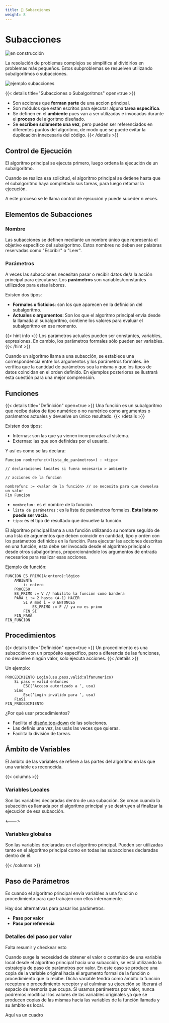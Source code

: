 ```yaml
---
title: 🚧 Subacciones
weight: 8
---
```


# Subacciones

![en construcción](/aed-docs/under-construction.jpg)

La resolución de problemas complejos se simplifica al dividirlos en problemas más pequeños. Estos subproblemas se resuelven utilizando subalgoritmos o subacciones.

![ejemplo subacciones](/aed-docs/images/subacciones-intro.png)

{{< details title="Subacciones o Subalgoritmos" open=true >}}
- Son acciones que **forman parte** de una accion principal.
- Son módulos que están escritos para ejecutar alguna **tarea específica**.
- Se definen en el **ambiente** pues van a ser utilizadas e invocadas durante el
**proceso** del algoritmo diseñado.
- Se **escriben solamente una vez**, pero pueden ser referenciados en
diferentes puntos del algoritmo, de modo que se puede evitar la
duplicación innecesaria del código.
{{< /details >}}

## Control de Ejecución

El algoritmo principal se ejecuta primero, luego ordena la ejecución de un subalgoritmo.

Cuando se realiza esa solicitud, el algoritmo principal se detiene hasta que el subalgoritmo haya completado sus tareas, para luego retomar la ejecución.

A este proceso se le llama control de ejecución y puede suceder n veces.

## Elementos de Subacciones

### Nombre

Las subacciones se definen mediante un nombre único que representa el objetivo específico del subalgoritmo. Estos nombres no deben ser palabras reservadas como "Escribir" o "Leer".

### Parámetros

A veces las subacciones necesitan pasar o recibir datos de/a la acción principal para ejecutarse. Los **parámetros** son variables/constantes utilizados para estas labores.

Existen dos tipos:

- **Formales o ficticios**: son los que aparecen en la definición del subalgoritmo.
- **Actuales o argumentos**: Son los que el algorítmo principal envía desde la llamada al subalgoritmo, contiene los valores para evaluar el subalgoritmo en ese momento.

{{< hint info >}}
Los parámetros actuales pueden ser constantes, variables, expresiones. En
cambio, los parámetros formales sólo pueden ser variables.
{{< /hint >}}

Cuando un algoritmo llama a una subacción, se establece una correspondencia entre los argumentos y los parámetros formales. Se verifica que la cantidad de parámetros sea la misma y que los tipos de datos coincidan en el orden definido. En ejemplos posteriores se ilustrará esta cuestión para una mejor comprensión.

## Funciones

{{< details title="Definición" open=true >}}
Una función es un subalgoritmo que recibe datos de tipo numérico o no numérico como argumentos o parámetros actuales y devuelve un único resultado.
{{< /details >}}

Existen dos tipos:
- Internas: son las que ya vienen incorporadas al sistema.
- Externas: las que son definidas por el usuario.

Y así es como se las declara:

```
Funcion nombrefunc(<lista_de_parámetros>) : <tipo>

// declaraciones locales si fuera necesario > ambiente

// acciones de la funcion

nombrefunc := <valor de la función> // se necesita para que devuelva un valor
Fin Funcion
```

- `nombrefun` : es el nombre de la función.
- `lista de parámetros` : es la lista de parámetros formales. **Esta lista no puede ser vacía**.
- `tipo`: es el tipo de resultado que devuelve la función.

El algoritmo principal llama a una función utilizando su nombre seguido de una lista de argumentos que deben coincidir en cantidad, tipo y orden con los parámetros definidos en la función. Para ejecutar las acciones descritas en una función, esta debe ser invocada desde el algoritmo principal o desde otros subalgoritmos, proporcionándole los argumentos de entrada necesarios para realizar esas acciones.

Ejemplo de función:

```
FUNCION ES_PRIMO(A:entero):lógico
    AMBIENTE
        i: entero
    PROCESO
    ES_PRIMO := V // habilito la función como bandera
    PARA i := 2 hasta (A-1) HACER
        SI A mod i = 0 ENTONCES
            ES_PRIMO := F // ya no es primo
        FIN_SI
    FIN_PARA
FIN_FUNCION
```

## Procedimientos

{{< details title="Definición" open=true >}}
Un procedimiento es una subacción con un propósito específico, pero a diferencia de las funciones, no devuelve ningún valor, solo ejecuta acciones.
{{< /details >}}

Un ejemplo:

```
PROCEDIMIENTO Login(usu,pass,valid:alfanumerico)
    Si pass = valid entonces
        ESC(‘Acceso autorizado a ‘, usu)
    Sino
        Esc(‘Login inválido para ‘, usu)
    FinSi
FIN_PROCEDIMIENTO
```

¿Por qué usar procedimientos?

- Facilita el [diseño top-down](https://es.wikipedia.org/wiki/Top-down_y_bottom-up) de las soluciones.
- Las definís una vez, las usás las veces que quieras.
- Facilita la división de tareas.

## Ámbito de Variables

El ámbito de las variables se refiere a las partes del algoritmo en las que una variable es reconocida.

{{< columns >}}

### Variables Locales

Son las variables declaradas dentro de una subacción. Se crean cuando la subacción es llamada por el algoritmo principal y se destruyen al finalizar la ejecución de esa subacción.

<--->

### Variables globales

Son las variables declaradas en el algoritmo principal. Pueden ser utilizadas tanto en el algoritmo principal como en todas las subacciones declaradas dentro de él.

{{< /columns >}}

## Paso de Parámetros

Es cuando el algoritmo principal envía variables a una función o procedimiento para que trabajen con ellos internamente.

Hay dos alternativas para pasar los parámetros:

- **Paso por valor**
- **Paso por referencia**

### Detalles del paso por valor

Falta resumir y checkear esto

Cuando surge la necesidad de obtener el valor o contenido de una variable local desde el
algoritmo principal hacia una subacción, se está utilizando la estrategia de paso de parámetros
por valor.
En este caso se produce una copia de la variable original hacia el argumento formal de la función o
procedimiento que lo recibe. Dicha variable tendrá como ámbito la función receptora o
procedimiento receptor y al culminar su ejecución se liberará el espacio de memoria que ocupa.
Si usamos parámetros por valor, nunca podremos modificar los valores de las variables originales
ya que se producen copias de las mismas hacia las variables de la función llamada y su ámbito es
local.

Aquí va un cuadro
